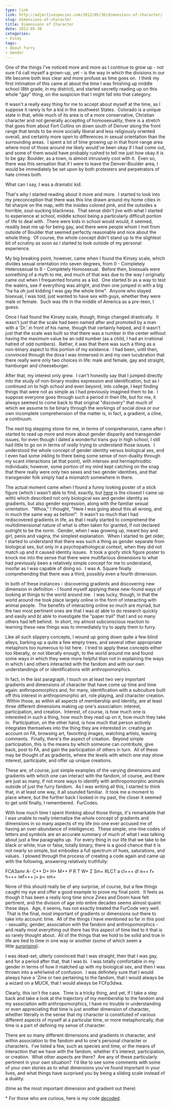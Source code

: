 ```yaml
---
type: link
link: http://adjectivespecies.com/2012/05/30/dimensions-of-character/
slug: dimensions-of-character
title: Dimensions of Character
date: 2012-05-30
categories:
- Essay
tags:
- About furry
- Gender
---
```


One of the things I've noticed more and more as I continue to grow up - not sure
I'd call myself a grown-up, yet - is the way in which the divisions in our life
become both less clear and more profuse as time goes on.  I think my first
intimation of this came at about the time I was finishing up middle school (8th
grade, in my district), and started secretly reading up on this whole "gay"
thing, on the suspicion that I might fall into that category.

It wasn't a really easy thing for me to accept about myself at the time, as I
suppose it rarely is for a kid in the southwest States.  Colorado is a unique
state in that, while much of its area is of a more conservative, Christian
character and not generally accepting of homosexuality, there is a stretch that
goes from about Fort Collins on down south of Denver along the front range that
tends to be more socially liberal and less religiously oriented overall, and
certainly more open to differences in sexual orientation than the surrounding
areas.  I spent a lot of time growing up in that front-range area where most of
those around me likely would've been okay if I had come out, and some of them
would have probably rushed to tell me just *how* okay it is to be gay: Boulder,
as a town, is almost intrusively cool with it.  Even so, there was this
sensation that if I were to leave the Denver-Boulder area, I would be
immediately be set upon by both protesters and perpetrators of hate crimes both.

What can I say, I was a dramatic kid.<!--more-->

That's why I started reading about it more and more.  I started to look into my
preconception that there was this line drawn around my home cities in fat
sharpie on the map, with the insides colored pink, and the outsides a horrible,
soul-sucking blackness.  That sense didn't jive with what I started to
experience at school, middle school being a particularly difficult portion of
life to deal with.  There were kids in school would would, it seemed, readily
beat me up for being gay, and there were people whom I met from outside of
Boulder that seemed perfectly reasonable and nice about the whole thing.  Of
course, the whole concept didn't stand up to the slightest bit of scrutiny as
soon as I started to look outside of my personal experience.

My big breaking point, however, came when I found the Kinsey scale, which
divides sexual orientation into seven degrees, from 0 - Completely Heterosexual
to 6 - Completely Homosexual.  Before then, bisexuals were something of a myth
to me, and much of that was due to the way I originally came out when I
frequented forums as a kid.  One started bi as a way to test the waters, see if
everything was alright, and then one jumped in with a big "ha ha oh just kidding
I was gay the whole time".  Anyone who stayed bisexual, I was told, just wanted
to have sex with guys, whether they were male or female.  Such was life in the
middle of America as a pre-teen, I guess.

Once I had found the Kinsey scale, though, things changed drastically.  It
wasn't just that the scale had been named after and promoted by a man with a
'Dr.' in front of his name, though that certainly helped, and it wasn't just
that the scale was built so that there was a number in the center without having
the maximum value be an odd number (as a child, I had an irrational hatred of
odd numbers).  Rather, it was that there was such a thing as a non-binary aspect
to this portion of my existence.  I had been, until then, convinced through the
doxa I was immersed in and my own lucubration that there really were only two
choices in life: male and female, gay and straight, hamburger and cheeseburger.

After that, my interest only grew.  I can't honestly say that I jumped directly
into the study of non-binary modes expression and identification, but as I
continued on to high school and even beyond, into college, I kept finding things
that were not as simple as I had previously imagined them to be.  I suppose
everyone goes through such a period in their life, but for me, it always seemed
to come back to that original "discovery" that much of which we assume to be
binary through the workings of social doxa or our own incomplete comprehension
of the matter is, in fact, a gradient, a cline, a continuum.

The next big stepping stone for me, in terms of comprehension, came after I
started to read up more and more about gender disparity and transgender issues,
for even though I dated a wonderful trans guy in high school, I still had little
to go on in terms of *really* trying to understand those issues.  I understood
the whole concept of gender identity versus biological sex, and I even had some
inkling to there being some sense of non-duality through my scant interactions
(at that point), with intersex and hermaphroditic individuals; however, some
portion of my mind kept catching on the snag that there really were only two
sexes and two gender identities, and that transgender folk simply had a mismatch
somewhere in there.

The actual moment came when I found a funny looking poster of a stick figure
(which I wasn't able to find, exactly, but
[here](http://itspronouncedmetrosexual.com/2012/01/the-genderbread-person/) is
the closest I came up with) which described not only biological sex and gender
identity as gradients, but also gender expression, along with the familiar
sexual orientation.  "Whoa," I thought, "Here I was going about this all wrong,
and in much the same way as before!".  It wasn't so much that I had rediscovered
gradients in life, as that I really started to comprehend the multidimensional
nature of what is often taken for granted, if not declared outright to be the
norm.  Gender, when I was growing up, meant boy and girl, penis and vagina, the
simplest explanation.  When I started to get older, I started to understand that
there was such a thing as gender separate from biological sex, but only in a
psychopathological context, when they did not match up and it caused identity
issues.  It took a goofy stick figure poster to knock me into the sense that
there were multifarious dimensions to what had previously been a relatively
simple concept for me to understand, insofar as I was capable of doing so.  I
was A. Square finally comprehending that there was a third, possibly even a
fourth dimension.

In both of these instances - discovering gradients and discovering new dimension
in definition - I found myself applying these new-found ways of looking at
things to the world around me.  I was lucky, though, in that the world around me
took place largely online in the form of interacting with animal people.  The
benefits of interacting online so much are myriad, but the two most pertinent
ones are that I was *a)* able to do research quickly and easily and *b)* able to
investigate the "paper trail" that I and so many others had left behind.  In
short, my almost subconscious reaction to learning these new things was to
immediately try to apply them to furry.

Like all such slippery concepts, I wound up going down quite a few blind alleys,
barking up a quite a few empty trees, and several other appropriate metaphors
too numerous to list here.  I tried to apply these concepts either too
liberally, or not liberally enough, to the world around me and found some ways
in which they were more helpful than not in explaining the ways in which I and
others interacted with the fandom and with our own understandings of or
identifications with anthropomorphics.

In fact, in the last paragraph, I touch on at least two very important gradients
and dimensions of character that have come up time and time again:
anthropomorphics and, for many, identification with a subculture built off this
interest in anthropomorphic art, role playing, and character creation.  Within
those, as within all aspects of membership and identity, are at least three
different dimensions making up one's association: interest, participation, and
creation.  Interest, of course, is how much one is interested in such a thing,
how much they read up on it, how much they take in.  Participation, on the other
hand, is how much that person actively integrates themselves into the thing they
are interested in: creating an account on FA, browsing art, favoriting images,
watching artists, leaving comments.  Finally, there's the aspect of creation.
 Beyond simple participation, this is the means by which someone can contribute,
give back, post to FA, and gain the participation of others in turn.  All of
these may be thought of as gradients, where the levels with which one may show
interest, participate, and offer up unique creations.

These are, of course, just simple examples of the varying dimensions and
gradients with which one can interact with the fandom, of course, and there are
just as many, if not more ways to identify with anthropomorphic animals outside
of just the furry fandom.  As I was writing all this, I started to think that,
in at least one way, it all sounded familiar.  It took me a moment to place
where, but the further back I looked in my past, the closer it seemed to get
until finally, I remembered.  FurCodes.

With how much time I spent thinking about those things, it's remarkable that I
was unable to really internalize the whole concept of gradients and dimensions
in so many aspects of my life (no one ever accused me of having an
over-abundance of intelligence).  These simple, one-line codes of letters and
symbols are an accurate summary of much of what I was talking about just a few
paragraphs up.  For every thing in our life that we take to be black or white,
true or false, totally binary, there is a good chance that it is not nearly so
simple, but embodies a full spectrum of hues, saturations, and values.  I plowed
through the process of creating a code again and came up with the following,
answering relatively truthfully:

FCA3amr A- C++ D+ H+ M++ P R T W+ Z Sm+ RLCT a cl+++ d! e++ f+ h+++ iwf+++ j+ p+
sm+

None of this should really be of any surprise, of course, but a few things
caught my eye and offer a good example to prove my final point.  It feels as
though it has been a really long time since Zines and Doom have felt pertinent,
and the division of age into entire decades seems almost quaint these days.
 Age, it seems, has not exactly treated the FurCode very well.  That is the
final, most important of gradients or dimensions out there to take into account:
time.  All of the things I have mentioned so far in this post - sexuality,
gender, association with the fandom and anthropomorphics - and really most
everything out there has this aspect of time tied to it that is so rarely
thought about.  All of the things that we hold to be solid and true in life are
tied to time in one way or another (some of which seem a
little [surprising](http://discovermagazine.com/2009/mar/08-kilogram-isn.t-what-it-used-to-be-it.s-lighter)).

I was dead-set, utterly convinced that I was straight, then that I was gay, and
for a period after that, that I was bi.  I was totally comfortable in my gender
in terms of how it matched up with my biological sex, and then I was thrown into
a whirlwind of confusion.  I was definitely sure that I would always have a
'Zine or two pertaining to the fandom, that I would always be a wizard on a
MUCK, that I would always be FCFp3dwa.

Clearly, this isn't the case.  Time is a tricky thing, and yet, if I take a step
back and take a look at the trajectory of my membership to the fandom and my
association with anthropomorphics, I have no trouble in understanding or even
appreciating that time is just another dimension of character, whether literally
in the sense that my character is constituted of various different aspects of
myself at a particular time, or more metaphorically, that time is a part of
defining my sense of character.

There are so many different dimensions and gradients in character, and within
association to the fandom and to one's personal character or characters.  I've
listed a few, such as species and time, or the means of interaction that we have
with the fandom, whether it's interest, participation, or creation.  What other
aspects are there?  Are any of these particularly pertinent in your own
situation?  I'd like to see some comments with some of your own stories as to
what dimensions you've found important in your lives, and what things have
surprised you by being a sliding scale instead of a duality.

(time as the most important dimension and gradient out there)

\* For those who are curious, here is my code
[decoded](http://winterwolf.co.uk/furcode?D=FCA3amr+A-+C%2B%2B+D%2B+H%2B+M%2B%2B+P+R+T+W%2B+Z+Sm%2B+RLCT+a+cl%2B%2B%2B+d%21+e%2B%2B+f%2B+h%2B%2B%2B+iwf%2B%2B%2B+j%2B+p%2B+sm%2B).
